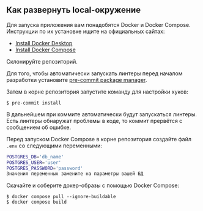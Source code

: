 <a name="local-setup"></a>
## Как развернуть local-окружение

Для запуска приложения вам понадобятся Docker и Docker Compose. Инструкции по их установке ищите на официальных сайтах:

- [Install Docker Desktop](https://www.docker.com/get-started/)
- [Install Docker Compose](https://docs.docker.com/compose/install/)

Склонируйте репозиторий.

Для того, чтобы автоматически запускать линтеры перед началом разработки установите [pre-commit package manager](https://pre-commit.com/).

Затем в корне репозитория запустите команду для настройки хуков:

```shellw
$ pre-commit install
```

В дальнейшем при коммите автоматически будут запускаться линтеры. Есть линтеры обнаружат проблемы в коде,
то коммит прервётся с сообщением об ошибке.

Перед запуском Docker Compose в корне репозитория создайте файл `.env` со следующими переменными:

``` bash
POSTGRES_DB='db_name'
POSTGRES_USER='user'
POSTGRES_PASSWORD='password'
Значения переменных замените на параметры вашей БД
```
Скачайте и соберите докер-образы с помощью Docker Сompose:

```shell
$ docker compose pull --ignore-buildable
$ docker compose build
```
